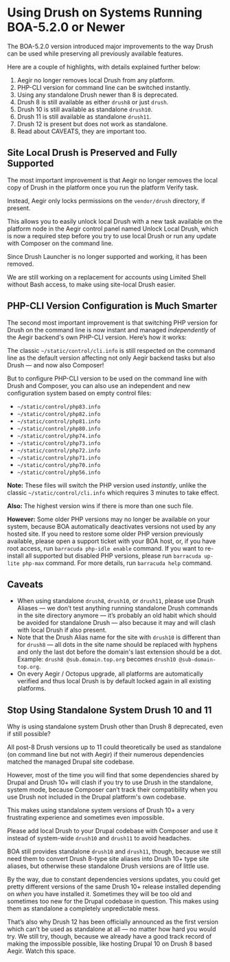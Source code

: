 
# Using Drush on Systems Running BOA-5.2.0 or Newer

The BOA-5.2.0 version introduced major improvements to the way Drush can be used while preserving all previously available features.

Here are a couple of highlights, with details explained further below:

1. Aegir no longer removes local Drush from any platform.
2. PHP-CLI version for command line can be switched instantly.
3. Using any standalone Drush newer than 8 is deprecated.
4. Drush 8 is still available as either `drush8` or just `drush`.
5. Drush 10 is still available as standalone `drush10`.
6. Drush 11 is still available as standalone `drush11`.
7. Drush 12 is present but does not work as standalone.
8. Read about CAVEATS, they are important too.

## Site Local Drush is Preserved and Fully Supported

The most important improvement is that Aegir no longer removes the local copy of Drush in the platform once you run the platform Verify task.

Instead, Aegir only locks permissions on the `vendor/drush` directory, if present.

This allows you to easily unlock local Drush with a new task available on the platform node in the Aegir control panel named Unlock Local Drush, which is now a required step before you try to use local Drush or run any update with Composer on the command line.

Since Drush Launcher is no longer supported and working, it has been removed.

We are still working on a replacement for accounts using Limited Shell without Bash access, to make using site-local Drush easier.

## PHP-CLI Version Configuration is Much Smarter

The second most important improvement is that switching PHP version for Drush on the command line is now instant and managed *independently* of the Aegir backend's own PHP-CLI version. Here’s how it works:

The classic `~/static/control/cli.info` is still respected on the command line as the default version affecting not only Aegir backend tasks but also Drush — and now also Composer!

But to configure PHP-CLI version to be used on the command line with Drush and Composer, you can also use an independent and new configuration system based on empty control files:

- `~/static/control/php83.info`
- `~/static/control/php82.info`
- `~/static/control/php81.info`
- `~/static/control/php80.info`
- `~/static/control/php74.info`
- `~/static/control/php73.info`
- `~/static/control/php72.info`
- `~/static/control/php71.info`
- `~/static/control/php70.info`
- `~/static/control/php56.info`

**Note:** These files will switch the PHP version used *instantly*, unlike the classic `~/static/control/cli.info` which requires 3 minutes to take effect.

**Also:** The highest version wins if there is more than one such file.

**However:** Some older PHP versions may no longer be available on your system, because BOA automatically deactivates versions not used by any hosted site. If you need to restore some older PHP version previously available, please open a support ticket with your BOA host, or, if you have root access, run `barracuda php-idle enable` command. If you want to re-install all supported but disabled PHP versions, please run `barracuda up-lite php-max` command. For more details, run `barracuda help` command.

## Caveats

- When using standalone `drush8`, `drush10`, or `drush11`, please use Drush Aliases — we don’t test anything running standalone Drush commands in the site directory anymore — it’s probably an old habit which should be avoided for standalone Drush — also because it may and will clash with local Drush if also present.
- Note that the Drush Alias name for the site with `drush10` is different than for `drush8` — all dots in the site name should be replaced with hyphens and only the last dot before the domain's last extension should be a dot. Example: `drush8 @sub.domain.top.org` becomes `drush10 @sub-domain-top.org`.
- On every Aegir / Octopus upgrade, all platforms are automatically verified and thus local Drush is by default locked again in all existing platforms.

## Stop Using Standalone System Drush 10 and 11

Why is using standalone system Drush other than Drush 8 deprecated, even if still possible?

All post-8 Drush versions up to 11 could theoretically be used as standalone (on command line but not with Aegir) if their numerous dependencies matched the managed Drupal site codebase.

However, most of the time you will find that some dependencies shared by Drupal and Drush 10+ will clash if you try to use Drush in the standalone, system mode, because Composer can’t track their compatibility when you use Drush not included in the Drupal platform's own codebase.

This makes using standalone system versions of Drush 10+ a very frustrating experience and sometimes even impossible.

Please add local Drush to your Drupal codebase with Composer and use it instead of system-wide `drush10` and `drush11` to avoid headaches.

BOA still provides standalone `drush10` and `drush11`, though, because we still need them to convert Drush 8-type site aliases into Drush 10+ type site aliases, but otherwise these standalone Drush versions are of little use.

By the way, due to constant dependencies versions updates, you could get pretty different versions of the same Drush 10+ release installed depending on *when* you have installed it. Sometimes they will be too old and sometimes too new for the Drupal codebase in question. This makes using them as standalone a completely unpredictable mess.

That’s also why Drush 12 has been officially announced as the first version which can’t be used as standalone at all — no matter how hard you would try. We still try, though, because we already have a good track record of making the impossible possible, like hosting Drupal 10 on Drush 8 based Aegir. Watch this space.

